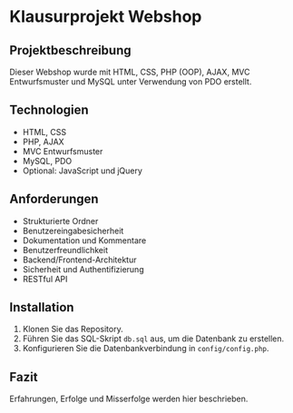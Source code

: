 # Klausurprojekt Webshop

## Projektbeschreibung

Dieser Webshop wurde mit HTML, CSS, PHP (OOP), AJAX, MVC Entwurfsmuster und MySQL unter Verwendung von PDO erstellt.

## Technologien

- HTML, CSS
- PHP, AJAX
- MVC Entwurfsmuster
- MySQL, PDO
- Optional: JavaScript und jQuery

## Anforderungen

- Strukturierte Ordner
- Benutzereingabesicherheit
- Dokumentation und Kommentare
- Benutzerfreundlichkeit
- Backend/Frontend-Architektur
- Sicherheit und Authentifizierung
- RESTful API

## Installation

1. Klonen Sie das Repository.
2. Führen Sie das SQL-Skript `db.sql` aus, um die Datenbank zu erstellen.
3. Konfigurieren Sie die Datenbankverbindung in `config/config.php`.

## Fazit

Erfahrungen, Erfolge und Misserfolge werden hier beschrieben.

